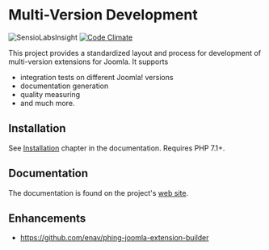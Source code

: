 # Multi-Version Development

![SensioLabsInsight](https://insight.sensiolabs.com/projects/f60006e7-c3c5-4c82-a014-44f2ab7cd421/mini.png)
[![Code Climate](https://codeclimate.com/github/GreenCape/build/badges/gpa.svg)](https://codeclimate.com/github/GreenCape/build)

This project provides a standardized layout and process for development of multi-version
extensions for Joomla. It supports

  - integration tests on different Joomla! versions
  - documentation generation
  - quality measuring
  - and much more.

## Installation

See [Installation](http://greencape.github.io/build/installation/) chapter in the documentation.
Requires PHP 7.1+.

## Documentation

The documentation is found on the project's [web site](http://greencape.github.io/build).

## Enhancements

  - https://github.com/enav/phing-joomla-extension-builder
